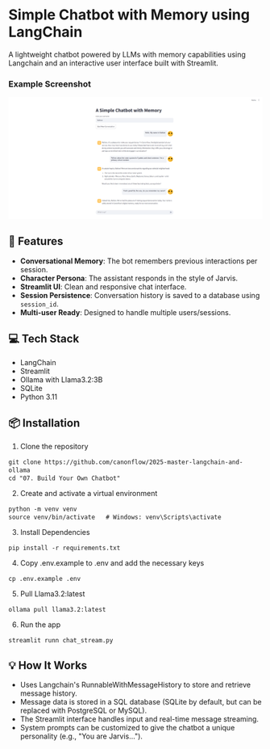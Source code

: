 # Simple Chatbot with Memory using LangChain

A lightweight chatbot powered by LLMs with memory capabilities using Langchain and an interactive user interface built with Streamlit.

### Example Screenshot
![Simple Chatbot UI](https://github.com/canonflow/2025-master-langchain-and-ollama/blob/main/ASSETS/chatbot-ui-1.png?raw=true)

## 🚀 Features
- **Conversational Memory**: The bot remembers previous interactions per session.
- **Character Persona**: The assistant responds in the style of Jarvis.
- **Streamlit UI**: Clean and responsive chat interface.
- **Session Persistence**: Conversation history is saved to a database using `session_id`.
- **Multi-user Ready**: Designed to handle multiple users/sessions.


## 💻 Tech Stack
- LangChain
- Streamlit
- Ollama with Llama3.2:3B
- SQLite
- Python 3.11

## 📦 Installation
1. Clone the repository
```
git clone https://github.com/canonflow/2025-master-langchain-and-ollama
cd "07. Build Your Own Chatbot"
```
2. Create and activate a virtual environment
```
python -m venv venv
source venv/bin/activate   # Windows: venv\Scripts\activate
```
3. Install Dependencies
```
pip install -r requirements.txt
```
4. Copy .env.example to .env and add the necessary keys
```
cp .env.example .env
```
5. Pull Llama3.2:latest
```
ollama pull llama3.2:latest
```
6. Run the app
```
streamlit runn chat_stream.py
```

## 💡 How It Works
- Uses Langchain's RunnableWithMessageHistory to store and retrieve message history.
- Message data is stored in a SQL database (SQLite by default, but can be replaced with PostgreSQL or MySQL).
- The Streamlit interface handles input and real-time message streaming.
- System prompts can be customized to give the chatbot a unique personality (e.g., "You are Jarvis...").